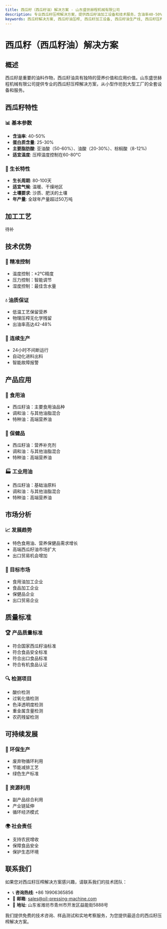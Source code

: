 ```yaml
---
title: 西瓜籽（西瓜籽油）解决方案 - 山东盛世赫程机械有限公司
description: 专业西瓜籽压榨解决方案，提供西瓜籽油加工设备和技术服务，含油率40-50%，富含亚油酸，满足特色食用油和营养保健品需求。
keywords: 西瓜籽解决方案, 西瓜籽油压榨, 西瓜籽加工设备, 西瓜籽油生产线, 西瓜籽压榨工艺, 西瓜籽压榨机, 西瓜籽油提取, 西瓜籽油料加工, 西瓜籽油压榨设备, 西瓜籽油生产设备
---
```


# 西瓜籽（西瓜籽油）解决方案

## 概述

西瓜籽是重要的油料作物，西瓜籽油具有独特的营养价值和应用价值。山东盛世赫程机械有限公司提供专业的西瓜籽压榨解决方案，从小型作坊到大型工厂的全套设备和服务。

## 西瓜籽特性

### 📊 基本参数
- **含油率**: 40-50%
- **蛋白质含量**: 25-30%
- **主要脂肪酸**: 亚油酸（50-60%）、油酸（20-30%）、棕榈酸（8-12%)
- **适宜温度**: 压榨温度控制在60-80℃

### 🌱 生长特性
- **生长周期**: 80-100天
- **适宜气候**: 温暖、干燥地区
- **土壤要求**: 沙质、肥沃的土壤
- **年产量**: 全球年产量超过50万吨

## 加工工艺

待补

## 技术优势

### 🎯 精准控制
- 温度控制：±2℃精度
- 压力控制：智能调节
- 湿度控制：最佳含水量

### 💧 油质保证
- 低温工艺保留营养
- 物理压榨无化学残留
- 出油率高达42-48%

### 🔄 连续生产
- 24小时不间断运行
- 自动化进料出料
- 智能故障报警

## 产品应用

### 🍳 食用油
- 西瓜籽油：主要食用油品种
- 调和油：与其他油脂混合
- 特种油：高端营养油

### 💊 保健品
- 西瓜籽油：营养补充剂
- 调和油：与其他油脂混合
- 特种油：高端营养油

### 🏭 工业用油
- 西瓜籽油：基础油原料
- 调和油：与其他油脂混合
- 特种油：高端营养油

## 市场分析

### 📈 发展趋势
- 特色食用油、营养保健品需求增长
- 高端西瓜籽油市场扩大
- 出口贸易机会增加

### 🎯 目标市场
- 食用油加工企业
- 食品加工企业
- 保健品企业
- 出口贸易企业



## 质量标准

### 🏆 产品质量标准
- 符合国家西瓜籽油标准
- 符合食品安全标准
- 符合出口食品标准
- 符合有机食品认证

### 🔍 检测项目
- 酸价检测
- 过氧化值检测
- 色泽透明度检测
- 重金属含量检测
- 农药残留检测

## 可持续发展

### 🌱 环保生产
- 废弃物循环利用
- 节能减排工艺
- 绿色生产标准

### 🔄 资源利用
- 副产品综合利用
- 产业链延伸
- 循环经济模式

### 🌍 社会责任
- 支持农民增收
- 保障食品安全
- 保护生态环境

## 联系我们

如果您对西瓜籽压榨解决方案感兴趣，请联系我们的技术团队：

- 📞 **咨询热线**: +86 19906365856
- 📧 **邮箱**: sales@oil-pressing-machine.com
- 📍 **地址**: 山东省潍坊市青州市开发区益能街5888号

我们提供免费的技术咨询、样品测试和实地考察服务，为您提供最适合的西瓜籽压榨解决方案。